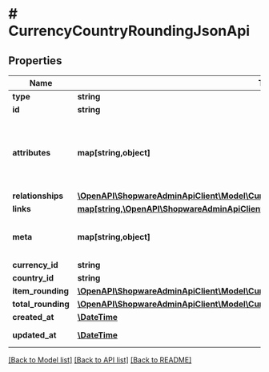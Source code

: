 # # CurrencyCountryRoundingJsonApi

## Properties

Name | Type | Description | Notes
------------ | ------------- | ------------- | -------------
**type** | **string** |  |
**id** | **string** |  |
**attributes** | **map[string,object]** | Members of the attributes object (\&quot;attributes\&quot;) represent information about the resource object in which it&#39;s defined. | [optional]
**relationships** | [**\OpenAPI\ShopwareAdminApiClient\Model\CurrencyCountryRoundingJsonApiAllOfRelationships**](CurrencyCountryRoundingJsonApiAllOfRelationships.md) |  | [optional]
**links** | [**map[string,\OpenAPI\ShopwareAdminApiClient\Model\Link]**](Link.md) |  | [optional]
**meta** | **map[string,object]** | Non-standard meta-information that can not be represented as an attribute or relationship. | [optional]
**currency_id** | **string** |  |
**country_id** | **string** |  |
**item_rounding** | [**\OpenAPI\ShopwareAdminApiClient\Model\CurrencyJsonApiAllOfItemRounding**](CurrencyJsonApiAllOfItemRounding.md) |  |
**total_rounding** | [**\OpenAPI\ShopwareAdminApiClient\Model\CurrencyJsonApiAllOfItemRounding**](CurrencyJsonApiAllOfItemRounding.md) |  |
**created_at** | [**\DateTime**](\DateTime.md) |  | [readonly]
**updated_at** | [**\DateTime**](\DateTime.md) |  | [optional] [readonly]

[[Back to Model list]](../../README.md#models) [[Back to API list]](../../README.md#endpoints) [[Back to README]](../../README.md)
